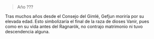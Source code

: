 > Año ???

Tras muchos años desde el Consejo del Gimlé, Gefjun moriría por su elevada edad. Esto simbolizaría el final de la raza de dioses Vanir, pues como en su vida antes del Ragnarök, no contrajo matrimonio ni tuvo descendencia alguna.